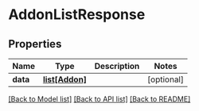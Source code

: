 # AddonListResponse

## Properties
Name | Type | Description | Notes
------------ | ------------- | ------------- | -------------
**data** | [**list[Addon]**](Addon.md) |  | [optional] 

[[Back to Model list]](../README.md#documentation-for-models) [[Back to API list]](../README.md#documentation-for-api-endpoints) [[Back to README]](../README.md)


